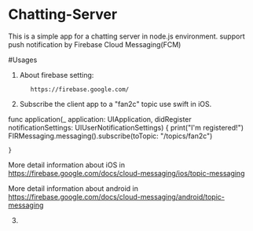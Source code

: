 # Chatting-Server

This is a simple app for a chatting server in node.js environment. support push notification by Firebase Cloud Messaging(FCM)


#Usages



1. About firebase setting:

          https://firebase.google.com/




2. Subscribe the client app to a "fan2c" topic use swift in iOS.

func application(_ application: UIApplication, didRegister notificationSettings: UIUserNotificationSettings) {
        print("I'm registered!")
        FIRMessaging.messaging().subscribe(toTopic: "/topics/fan2c")
       
    }
   
    
More detail information about iOS in
          https://firebase.google.com/docs/cloud-messaging/ios/topic-messaging


More detail information about android in
          https://firebase.google.com/docs/cloud-messaging/android/topic-messaging

3.

